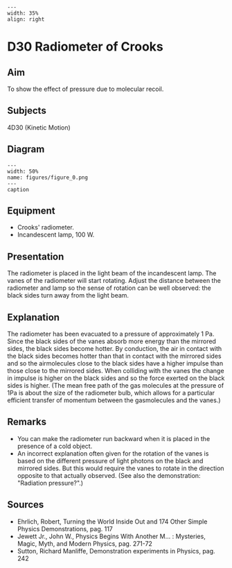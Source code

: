 
```{figure} /figures/busy.png
---
width: 35%
align: right
```
# D30 Radiometer of Crooks 
    
  
## Aim   
 To show the effect of pressure due to molecular recoil.    
  
## Subjects   
 4D30 (Kinetic Motion)   
  
## Diagram   
   
```{figure} figures/figure_0.png  
---  
width: 50%  
name: figures/figure_0.png  
---  
caption  
``` 
      
  
## Equipment   
 
 *  Crooks' radiometer. 
 *  Incandescent lamp, 100 W.
     
  
## Presentation   
 The radiometer is placed in the light beam of the incandescent lamp. The vanes of the radiometer will start rotating. Adjust the distance between the radiometer and lamp so the sense of rotation can be well observed: the black sides turn away from the light beam.    
  
## Explanation   
 The radiometer has been evacuated to a pressure of approximately 1 Pa. Since the black sides of the vanes absorb more energy than the mirrored sides, the black sides become hotter. By conduction, the air in contact with the black sides becomes hotter than that in contact with the mirrored sides and so the airmolecules close to the black sides have a higher impulse than those close to the mirrored sides. When colliding with the vanes the change in impulse is higher on the black sides and so the force exerted on the black sides is higher. (The mean free path of the gas molecules at the pressure of 1Pa is about the size of the radiometer bulb, which allows for a particular efficient transfer of momentum between the gasmolecules and the vanes.)    
  
## Remarks   
 
 *  You can make the radiometer run backward when it is placed in the presence of a cold object. 
 *  An incorrect explanation often given for the rotation of the vanes is based on the different pressure of light photons on the black and mirrored sides. But this would require the vanes to rotate in the direction opposite to that actually observed. (See also the demonstration: "Radiation pressure?".)
   
  
## Sources   
 
 *  Ehrlich, Robert, Turning the World Inside Out and 174 Other Simple Physics Demonstrations, pag. 117 
 *  Jewett Jr., John W., Physics Begins With Another M... : Mysteries, Magic, Myth, and Modern Physics, pag. 271-72 
 *  Sutton, Richard Manliffe, Demonstration experiments in Physics, pag. 242
     